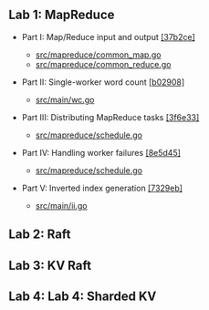 ## Lab 1: MapReduce
  - Part I: Map/Reduce input and output
    [[37b2ce]](https://github.com/SaulLawliet/practices/commit/37b2ce)
    - [src/mapreduce/common_map.go](src/mapreduce/common_map.go)
    - [src/mapreduce/common_reduce.go](src/mapreduce/common_reduce.go)
    
  - Part II: Single-worker word count
    [[b02908]](https://github.com/SaulLawliet/practices/commit/b02908)
    - [src/main/wc.go](src/main/wc.go)
    
  - Part III: Distributing MapReduce tasks
    [[3f6e33]](https://github.com/SaulLawliet/practices/commit/3f6e33)
    - [src/mapreduce/schedule.go](src/mapreduce/schedule.go)
    
  - Part IV: Handling worker failures
    [[8e5d45]](https://github.com/SaulLawliet/practices/commit/8e5d45)
    - [src/mapreduce/schedule.go](src/mapreduce/schedule.go)
    
  - Part V: Inverted index generation
    [[7329eb]](https://github.com/SaulLawliet/practices/commit/7329eb)
    - [src/main/ii.go](src/main/ii.go)
    
## Lab 2: Raft
## Lab 3: KV Raft
## Lab 4: Lab 4: Sharded KV
